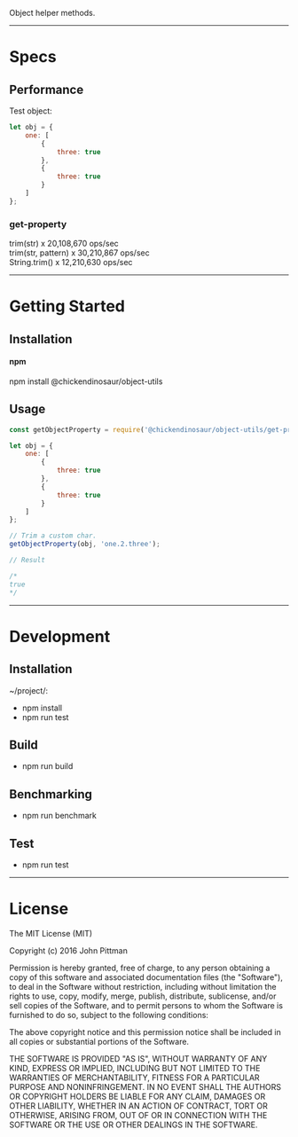 Object helper methods.  

---  

# Specs  

## Performance  

Test object: 
```javascript
let obj = {
	one: [
		{
			three: true
		},
		{
			three: true
		}
	]
};
```

### get-property
trim(str) x 20,108,670 ops/sec  
trim(str, pattern) x 30,210,867 ops/sec  
String.trim() x 12,210,630 ops/sec  

---  

# Getting Started  

## Installation

#### npm  

npm install @chickendinosaur/object-utils

## Usage

```javascript
const getObjectProperty = require('@chickendinosaur/object-utils/get-property');

let obj = {
	one: [
		{
			three: true
		},
		{
			three: true
		}
	]
};

// Trim a custom char.
getObjectProperty(obj, 'one.2.three');

// Result

/*
true
*/
```
---  

# Development  

## Installation  

~/project/:

* npm install
* npm run test

## Build  

* npm run build

## Benchmarking  

* npm run benchmark

## Test  

* npm run test

---  

# License  

The MIT License (MIT)

Copyright (c) 2016 John Pittman

Permission is hereby granted, free of charge, to any person obtaining a copy
of this software and associated documentation files (the "Software"), to deal
in the Software without restriction, including without limitation the rights
to use, copy, modify, merge, publish, distribute, sublicense, and/or sell
copies of the Software, and to permit persons to whom the Software is
furnished to do so, subject to the following conditions:

The above copyright notice and this permission notice shall be included in all
copies or substantial portions of the Software.

THE SOFTWARE IS PROVIDED "AS IS", WITHOUT WARRANTY OF ANY KIND, EXPRESS OR
IMPLIED, INCLUDING BUT NOT LIMITED TO THE WARRANTIES OF MERCHANTABILITY,
FITNESS FOR A PARTICULAR PURPOSE AND NONINFRINGEMENT. IN NO EVENT SHALL THE
AUTHORS OR COPYRIGHT HOLDERS BE LIABLE FOR ANY CLAIM, DAMAGES OR OTHER
LIABILITY, WHETHER IN AN ACTION OF CONTRACT, TORT OR OTHERWISE, ARISING FROM,
OUT OF OR IN CONNECTION WITH THE SOFTWARE OR THE USE OR OTHER DEALINGS IN THE
SOFTWARE.
